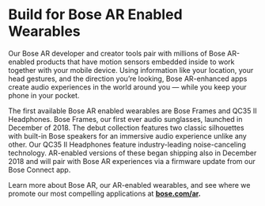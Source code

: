 # Build for Bose AR Enabled Wearables

Our Bose AR developer and creator tools pair with millions of Bose AR-enabled products that have motion sensors embedded inside to work together with your mobile device. Using information like your location, your head gestures, and the direction you’re looking, Bose AR-enhanced apps create audio experiences in the world around you — while you keep your phone in your pocket.

The first available Bose AR enabled wearables are Bose Frames and QC35 II Headphones. Bose Frames, our first ever audio sunglasses, launched in December of 2018. The debut collection features two classic silhouettes with built-in Bose speakers for an immersive audio experience unlike any other. Our QC35 II Headphones feature industry-leading noise-canceling technology. AR-enabled versions of these began shipping also in December 2018 and will pair with Bose AR experiences via a firmware update from our Bose Connect app.

Learn more about Bose AR, our AR-enabled wearables, and see where we promote our most compelling applications at [**bose.com/ar**](https://www.bose.com/en_us/better_with_bose/augmented_reality.html)**.**

